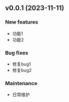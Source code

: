 ## v0.0.1 (2023-11-11)

### New features

- 功能1
- 功能2

### Bug fixes

- 修复bug1
- 修复bug2

### Maintenance

- 日常维护


